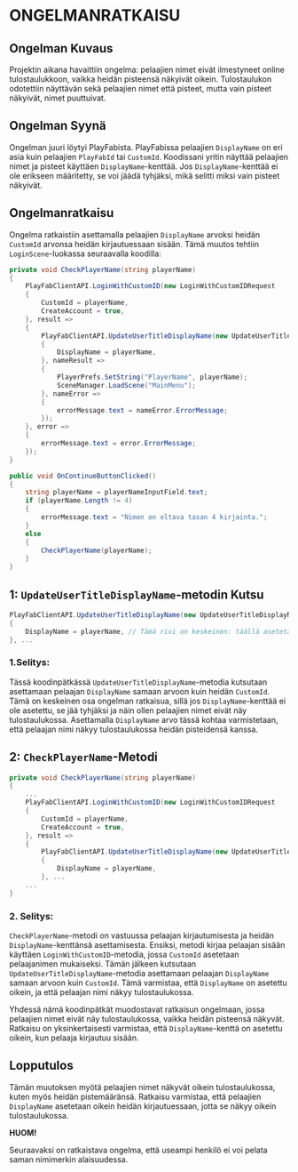 # ONGELMANRATKAISU

## Ongelman Kuvaus

Projektin aikana havaittiin ongelma: pelaajien nimet eivät ilmestyneet online tulostaulukkoon, vaikka heidän pisteensä näkyivät oikein. Tulostaulukon odotettiin näyttävän sekä pelaajien nimet että pisteet, mutta vain pisteet näkyivät, nimet puuttuivat.

## Ongelman Syynä

Ongelman juuri löytyi PlayFabista. PlayFabissa pelaajien `DisplayName` on eri asia kuin pelaajien `PlayFabId` tai `CustomId`. Koodissani yritin näyttää pelaajien nimet ja pisteet käyttäen `DisplayName`-kenttää. Jos `DisplayName`-kenttää ei ole erikseen määritetty, se voi jäädä tyhjäksi, mikä selitti miksi vain pisteet näkyivät.

## Ongelmanratkaisu

Ongelma ratkaistiin asettamalla pelaajien `DisplayName` arvoksi heidän `CustomId` arvonsa heidän kirjautuessaan sisään. Tämä muutos tehtiin `LoginScene`-luokassa seuraavalla koodilla:

```csharp
private void CheckPlayerName(string playerName) 
{ 
    PlayFabClientAPI.LoginWithCustomID(new LoginWithCustomIDRequest 
    { 
        CustomId = playerName, 
        CreateAccount = true, 
    }, result => 
    { 
        PlayFabClientAPI.UpdateUserTitleDisplayName(new UpdateUserTitleDisplayNameRequest 
        { 
            DisplayName = playerName, 
        }, nameResult => 
        { 
            PlayerPrefs.SetString("PlayerName", playerName); 
            SceneManager.LoadScene("MainMenu"); 
        }, nameError => 
        { 
            errorMessage.text = nameError.ErrorMessage; 
        }); 
    }, error => 
    { 
        errorMessage.text = error.ErrorMessage; 
    }); 
} 

public void OnContinueButtonClicked() 
{ 
    string playerName = playerNameInputField.text; 
    if (playerName.Length != 4) 
    { 
        errorMessage.text = "Nimen on oltava tasan 4 kirjainta."; 
    } 
    else 
    { 
        CheckPlayerName(playerName); 
    } 
} 
```

## 1: `UpdateUserTitleDisplayName`-metodin Kutsu

```csharp
PlayFabClientAPI.UpdateUserTitleDisplayName(new UpdateUserTitleDisplayNameRequest 
{ 
    DisplayName = playerName, // Tämä rivi on keskeinen: täällä asetetaan DisplayName.
}, ...
```

### 1.Selitys:

Tässä koodinpätkässä `UpdateUserTitleDisplayName`-metodia kutsutaan asettamaan pelaajan `DisplayName` samaan arvoon kuin heidän `CustomId`. Tämä on keskeinen osa ongelman ratkaisua, sillä jos `DisplayName`-kenttää ei ole asetettu, se jää tyhjäksi ja näin ollen pelaajien nimet eivät näy tulostaulukossa. Asettamalla `DisplayName` arvo tässä kohtaa varmistetaan, että pelaajan nimi näkyy tulostaulukossa heidän pisteidensä kanssa.

## 2: `CheckPlayerName`-Metodi

```csharp
private void CheckPlayerName(string playerName) 
{ 
    ...
    PlayFabClientAPI.LoginWithCustomID(new LoginWithCustomIDRequest 
    { 
        CustomId = playerName, 
        CreateAccount = true, 
    }, result => 
    { 
        PlayFabClientAPI.UpdateUserTitleDisplayName(new UpdateUserTitleDisplayNameRequest 
        { 
            DisplayName = playerName, 
        }, ...
    ...
}
```

### 2. Selitys:

`CheckPlayerName`-metodi on vastuussa pelaajan kirjautumisesta ja heidän `DisplayName`-kenttänsä asettamisesta. Ensiksi, metodi kirjaa pelaajan sisään käyttäen `LoginWithCustomID`-metodia, jossa `CustomId` asetetaan pelaajanimen mukaiseksi. Tämän jälkeen kutsutaan `UpdateUserTitleDisplayName`-metodia asettamaan pelaajan `DisplayName` samaan arvoon kuin `CustomId`. Tämä varmistaa, että `DisplayName` on asetettu oikein, ja että pelaajan nimi näkyy tulostaulukossa.

Yhdessä nämä koodinpätkät muodostavat ratkaisun ongelmaan, jossa pelaajien nimet eivät näy tulostaulukossa, vaikka heidän pisteensä näkyvät. Ratkaisu on yksinkertaisesti varmistaa, että `DisplayName`-kenttä on asetettu oikein, kun pelaaja kirjautuu sisään.
## Lopputulos

Tämän muutoksen myötä pelaajien nimet näkyvät oikein tulostaulukossa, kuten myös heidän pistemääränsä. Ratkaisu varmistaa, että pelaajien `DisplayName` asetetaan oikein heidän kirjautuessaan, jotta se näkyy oikein tulostaulukossa.



**HUOM!**  

Seuraavaksi on ratkaistava ongelma, että useampi henkilö ei voi pelata saman nimimerkin alaisuudessa.